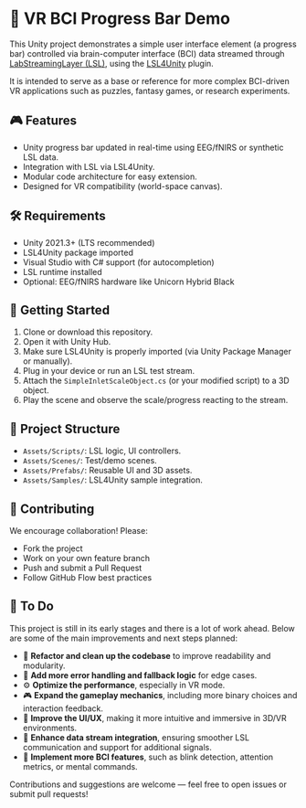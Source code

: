 # 🧠 VR BCI Progress Bar Demo

This Unity project demonstrates a simple user interface element (a progress bar) controlled via brain-computer interface (BCI) data streamed through [LabStreamingLayer (LSL)](https://github.com/sccn/labstreaminglayer), using the [LSL4Unity](https://github.com/labstreaminglayer/LSL4Unity) plugin.

It is intended to serve as a base or reference for more complex BCI-driven VR applications such as puzzles, fantasy games, or research experiments.

## 🎮 Features

- Unity progress bar updated in real-time using EEG/fNIRS or synthetic LSL data.
- Integration with LSL via LSL4Unity.
- Modular code architecture for easy extension.
- Designed for VR compatibility (world-space canvas).

## 🛠 Requirements

- Unity 2021.3+ (LTS recommended)
- LSL4Unity package imported
- Visual Studio with C# support (for autocompletion)
- LSL runtime installed
- Optional: EEG/fNIRS hardware like Unicorn Hybrid Black

## 🚀 Getting Started

1. Clone or download this repository.
2. Open it with Unity Hub.
3. Make sure LSL4Unity is properly imported (via Unity Package Manager or manually).
4. Plug in your device or run an LSL test stream.
5. Attach the `SimpleInletScaleObject.cs` (or your modified script) to a 3D object.
6. Play the scene and observe the scale/progress reacting to the stream.

## 📁 Project Structure

- `Assets/Scripts/`: LSL logic, UI controllers.
- `Assets/Scenes/`: Test/demo scenes.
- `Assets/Prefabs/`: Reusable UI and 3D assets.
- `Assets/Samples/`: LSL4Unity sample integration.

## 🤝 Contributing

We encourage collaboration! Please:

- Fork the project
- Work on your own feature branch
- Push and submit a Pull Request
- Follow GitHub Flow best practices

## 📌 To Do

This project is still in its early stages and there is a lot of work ahead. Below are some of the main improvements and next steps planned:

- 🔄 **Refactor and clean up the codebase** to improve readability and modularity.
- 🧪 **Add more error handling and fallback logic** for edge cases.
- ⚙️ **Optimize the performance**, especially in VR mode.
- 🎮 **Expand the gameplay mechanics**, including more binary choices and interaction feedback.
- 🎨 **Improve the UI/UX**, making it more intuitive and immersive in 3D/VR environments.
- 🔌 **Enhance data stream integration**, ensuring smoother LSL communication and support for additional signals.
- 🧠 **Implement more BCI features**, such as blink detection, attention metrics, or mental commands.

Contributions and suggestions are welcome — feel free to open issues or submit pull requests!

